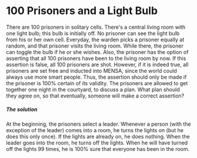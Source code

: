 # 100 Prisoners and a Light Bulb

There are 100 prisoners in solitary cells. There's a central living room with one light bulb; this bulb is initially off. No prisoner can see the light bulb from his or her own cell. Everyday, the warden picks a prisoner equally at random, and that prisoner visits the living room. While there, the prisoner can toggle the bulb if he or she wishes. Also, the prisoner has the option of asserting that all 100 prisoners have been to the living room by now. If this assertion is false, all 100 prisoners are shot. However, if it is indeed true, all prisoners are set free and inducted into MENSA, since the world could always use more smart people. Thus, the assertion should only be made if the prisoner is 100% certain of its validity. The prisoners are allowed to get together one night in the courtyard, to discuss a plan. What plan should they agree on, so that eventually, someone will make a correct assertion?


##### The solution

At the beginning, the prisoners select a leader. Whenever a person (with the exception of the leader) comes into a room, he turns the lights on (but he does this only once). If the lights are already on, he does nothing. When the leader goes into the room, he turns off the lights. When he will have turned off the lights 99 times, he is 100% sure that everyone has been in the room.
